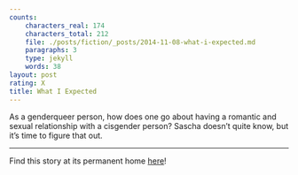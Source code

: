 ```yaml
---
counts:
    characters_real: 174
    characters_total: 212
    file: ./posts/fiction/_posts/2014-11-08-what-i-expected.md
    paragraphs: 3
    type: jekyll
    words: 38
layout: post
rating: X
title: What I Expected
---
```


As a genderqueer person, how does one go about having a romantic and sexual relationship with a cisgender person? Sascha doesn’t quite know, but it’s time to figure that out.

-----

Find this story at its permanent home [here](/fiction/rum-and-coke/full#what-i-expected)!
